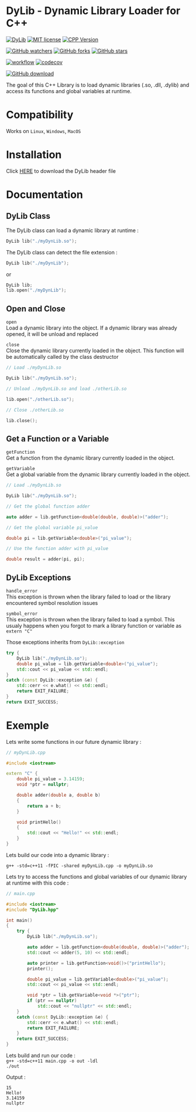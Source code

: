 # DyLib - Dynamic Library Loader for C++  
[![DyLib](https://img.shields.io/badge/DyLib-v1.3-blue.svg)](https://github.com/tocola/DyLib/releases/tag/v1.3)
[![MIT license](https://img.shields.io/badge/License-MIT-orange.svg)](https://github.com/tocola/DyLib/blob/main/LICENSE)
[![CPP Version](https://img.shields.io/badge/C++-11/14/17/20-darkgreen.svg)](https://isocpp.org/)

[![GitHub watchers](https://img.shields.io/github/watchers/tocola/DyLib?style=social)](https://github.com/tocola/DyLib/watchers/)
[![GitHub forks](https://img.shields.io/github/forks/tocola/DyLib?style=social)](https://github.com/tocola/DyLib/network/members/)
[![GitHub stars](https://img.shields.io/github/stars/tocola/DyLib?style=social)](https://github.com/tocola/DyLib/stargazers/)

[![workflow](https://github.com/tocola/DyLib/actions/workflows/unit_tests.yml/badge.svg)](https://github.com/tocola/DyLib/actions/workflows/unit_tests.yml)
[![codecov](https://codecov.io/gh/tocola/DyLib/branch/main/graph/badge.svg?token=4V6A9B7PII)](https://codecov.io/gh/tocola/DyLib)

[![GitHub download](https://img.shields.io/github/downloads/tocola/DyLib/total?style=for-the-badge)](https://github.com/tocola/DyLib/releases/download/v1.3/DyLib.hpp)

The goal of this C++ Library is to load dynamic libraries (.so, .dll, .dylib) and access its functions and global variables at runtime.

# Compatibility
Works on `Linux`, `Windows`, `MacOS`

# Installation

Click [HERE](https://github.com/tocola/DyLib/releases/download/v1.3/DyLib.hpp) to download the DyLib header file

# Documentation

## DyLib Class

The DyLib class can load a dynamic library at runtime :
```c++
DyLib lib("./myDynLib.so");
```
The DyLib class can detect the file extension :
```c++
DyLib lib("./myDynLib");
```
or
```c++
DyLib lib;
lib.open("./myDynLib");
```

## Open and Close

`open`  
Load a dynamic library into the object. If a dynamic library was already opened, it will be unload and replaced  

`close`  
Close the dynamic library currently loaded in the object. This function will be automatically called by the class destructor
```c++
// Load ./myDynLib.so

DyLib lib("./myDynLib.so");

// Unload ./myDynLib.so and load ./otherLib.so

lib.open("./otherLib.so");

// Close ./otherLib.so

lib.close();
```

## Get a Function or a Variable

`getFunction`  
Get a function from the dynamic library currently loaded in the object.  

`getVariable`  
Get a global variable from the dynamic library currently loaded in the object.
```c++
// Load ./myDynLib.so

DyLib lib("./myDynLib.so");

// Get the global function adder

auto adder = lib.getFunction<double(double, double)>("adder");

// Get the global variable pi_value

double pi = lib.getVariable<double>("pi_value");

// Use the function adder with pi_value

double result = adder(pi, pi);
```

## DyLib Exceptions

`handle_error`  
This exception is thrown when the library failed to load or the library encountered symbol resolution issues  

`symbol_error`  
This exception is thrown when the library failed to load a symbol.
This usualy happens when you forgot to mark a library function or variable as `extern "C"`  


Those exceptions inherits from `DyLib::exception`
```c++
try {
    DyLib lib("./myDynLib.so");
    double pi_value = lib.getVariable<double>("pi_value");
    std::cout << pi_value << std::endl;
}
catch (const DyLib::exception &e) {
    std::cerr << e.what() << std::endl;
    return EXIT_FAILURE;
}
return EXIT_SUCCESS;
```

# Exemple

Lets write some functions in our future dynamic library :
```c++
// myDynLib.cpp

#include <iostream>

extern "C" {
    double pi_value = 3.14159;
    void *ptr = nullptr;

    double adder(double a, double b)
    {
        return a + b;
    }

    void printHello()
    {
        std::cout << "Hello!" << std::endl;
    }
}
```

Lets build our code into a dynamic library :  

`g++ -std=c++11 -fPIC -shared myDynLib.cpp -o myDynLib.so`

Lets try to access the functions and global variables of our dynamic library at runtime with this code :
```c++
// main.cpp

#include <iostream>
#include "DyLib.hpp"

int main()
{
    try {
        DyLib lib("./myDynLib.so");

        auto adder = lib.getFunction<double(double, double)>("adder");
        std::cout << adder(5, 10) << std::endl;

        auto printer = lib.getFunction<void()>("printHello");
        printer();

        double pi_value = lib.getVariable<double>("pi_value");
        std::cout << pi_value << std::endl;

        void *ptr = lib.getVariable<void *>("ptr");
        if (ptr == nullptr)
            std::cout << "nullptr" << std::endl;
    }
    catch (const DyLib::exception &e) {
        std::cerr << e.what() << std::endl;
        return EXIT_FAILURE;
    }
    return EXIT_SUCCESS;
}
```

Lets build and run our code :  
`g++ -std=c++11 main.cpp -o out -ldl`  
`./out`

Output :
```
15
Hello!
3.14159
nullptr
```
